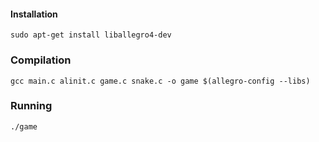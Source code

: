 #### Installation
```
sudo apt-get install liballegro4-dev
```
### Compilation
```
gcc main.c alinit.c game.c snake.c -o game $(allegro-config --libs)
```
### Running
```
./game
```
